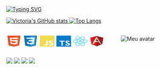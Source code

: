 
[![Typing SVG](https://readme-typing-svg.herokuapp.com/?color=d6496c&size=25&left=true&vCenter=true&width=1000&lines=Olá,+meu+nome+é+Victória+Shirley!:%29)](https://git.io/typing-svg)

<div align="center">
  <a href="https://github.com/VictoriaShirleyUnifei">
</div>
  
![Victoria's GitHub stats](https://github-readme-stats.vercel.app/api?username=VictoriaShirleyUnifei&show_icons=true&theme=dracula)
[![Top Langs](https://github-readme-stats.vercel.app/api/top-langs/?username=VictoriaShirleyUnifei&layout=compact&theme=dracula)](https://github.com/VictoriaShirleyUnifei/github-readme-stats)
  
 <div style="display: inline_block"><br>
    <img align="center" alt="Ícone HTML" height="30" width="40" src="https://raw.githubusercontent.com/devicons/devicon/master/icons/html5/html5-original.svg">
    <img align="center" alt="Ícone CSS" height="30" width="40" src="https://raw.githubusercontent.com/devicons/devicon/master/icons/css3/css3-original.svg">
    <img align="center" alt="Ícone JS" height="30" width="40" src="https://raw.githubusercontent.com/devicons/devicon/master/icons/javascript/javascript-plain.svg">
    <img align="center" alt="Ícone TS" height="30" width="40" src="https://raw.githubusercontent.com/devicons/devicon/master/icons/typescript/typescript-plain.svg">
    <img align="center" alt="Ícone React" height="30" width="40" src="https://raw.githubusercontent.com/devicons/devicon/master/icons/react/react-original.svg">
    <img align="center" alt="Ícone React" height="30" width="40" src="https://raw.githubusercontent.com/devicons/devicon/master/icons/angularjs/angularjs-original.svg">
    <img align="right" alt="Meu avatar"  height="200" width="200" src="https://user-images.githubusercontent.com/102524394/226324267-55fdf85f-4609-43b4-8b45-0661352cdea7.png">
 </div>
  
  ##
 
<div> 
  <a href = "mailto:d2023002387@unifei.edu.br"><img src="https://img.shields.io/badge/-Gmail-%23333?style=for-the-badge&logo=gmail&logoColor=white" target="_blank"></a>
  <a href="https://www.linkedin.com/in/victoria-shirley-66493a224/" target="_blank"><img src="https://img.shields.io/badge/-LinkedIn-%230077B5?style=for-the-badge&logo=linkedin&logoColor=white" target="_blank"></a>
   <a href="https://instagram.com/viihsilva0312" target="_blank"><img src="https://img.shields.io/badge/-Instagram-%23E4405F?style=for-the-badge&logo=instagram&logoColor=white" target="_blank"></a>
  <a href="https://br.pinterest.com/ViihSilva0312/" ><img src="https://img.shields.io/badge/Pinterest-%23E60023.svg?&style=for-the-badge&logo=Pinterest&logoColor=white" target="_blank">
</div>
